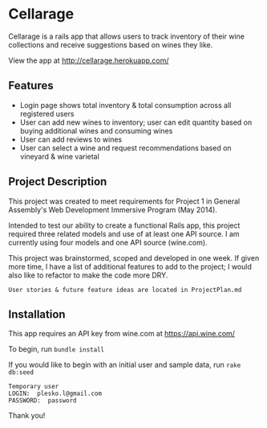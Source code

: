 Cellarage
=============

Cellarage is a rails app that allows users to track inventory of their wine collections and receive suggestions based on wines they like.

View the app at http://cellarage.herokuapp.com/

Features
-------
* Login page shows total inventory & total consumption across all registered users
* User can add new wines to inventory; user can edit quantity based on buying additional wines and consuming wines
* User can add reviews to wines
* User can select a wine and request recommendations based on vineyard & wine varietal

Project Description
-------
This project was created to meet requirements for Project 1 in General Assembly's Web Development Immersive Program (May 2014).

Intended to test our ability to create a functional Rails app, this project required three related models and use of at least one API source.  I am currently using four models and one API source (wine.com).

This project was brainstormed, scoped and developed in one week.  If given more time, I have a list of additional features to add to the project; I would also like to refactor to make the code more DRY.

    User stories & future feature ideas are located in ProjectPlan.md


Installation
-------

This app requires an API key from wine.com at https://api.wine.com/

To begin, run `bundle install`

If you would like to begin with an initial user and sample data, run `rake db:seed`

    Temporary user
    LOGIN:  plesko.l@gmail.com
    PASSWORD:  password


Thank you!
